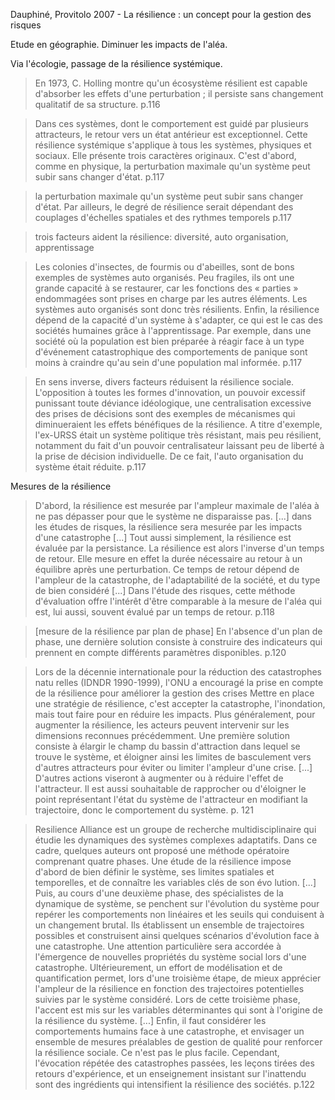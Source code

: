 Dauphiné, Provitolo 2007 - La résilience : un concept pour la gestion des risques

Etude en géographie.
Diminuer les impacts de l'aléa.

Via l'écologie, passage de la résilience systémique.

> En 1973, C. Holling montre qu'un écosystème résilient est capable d'absorber les effets d'une perturbation ; il persiste sans changement qualitatif de sa structure.
p.116

> Dans ces systèmes, dont le comportement est guidé par plusieurs attracteurs, le retour vers un état antérieur est
exceptionnel. Cette résilience systémique s'applique à tous les systèmes, physiques et sociaux. Elle présente trois caractères originaux. C'est d'abord, comme en physique, la perturbation maximale qu'un système peut subir sans changer
d'état.
p.117

> la perturbation maximale qu'un système peut subir sans changer d'état. Par ailleurs, le degré de résilience serait dépendant des couplages d'échelles spatiales et des rythmes temporels
p.117

> trois facteurs aident la résilience: diversité, auto organisation, apprentissage

> Les colonies d'insectes, de fourmis ou d'abeilles, sont de bons exemples de systèmes auto organisés. Peu fragiles, ils ont une grande capacité à se restaurer, car les fonctions des « parties » endommagées sont prises en
charge par les autres éléments. Les systèmes auto organisés sont donc très résilients. Enfin, la résilience dépend de la capacité d'un système à s'adapter, ce
qui est le cas des sociétés humaines grâce à l'apprentissage. Par exemple, dans une société où la population est bien préparée à réagir face à un type d'événement catastrophique des comportements de panique sont moins à craindre qu'au sein d'une population mal informée.
 p.117

 > En sens inverse, divers facteurs réduisent la résilience sociale. L'opposition à toutes les formes d'innovation, un pouvoir excessif punissant toute
déviance idéologique, une centralisation excessive des prises de décisions sont des exemples de mécanismes qui diminueraient les effets bénéfiques de la résilience. A titre d'exemple, l'ex-URSS était un système politique très
résistant, mais peu résilient, notamment du fait d'un pouvoir centralisateur laissant peu de liberté à la prise de décision individuelle. De ce fait, l'auto organisation du système était réduite.
p.117


Mesures de la résilience

> D'abord, la résilience est mesurée par l'ampleur maximale de l'aléa à ne pas dépasser pour que le système ne disparaisse pas.
[...]
dans les études de risques, la
résilience sera mesurée par les impacts d'une catastrophe
[...]
Tout aussi simplement, la résilience est évaluée par la persistance. La résilience est alors l'inverse d'un temps de retour. Elle mesure en effet la durée nécessaire au retour à un équilibre après une perturbation. Ce temps de retour dépend de l'ampleur de la catastrophe, de l'adaptabilité de la société, et du type de bien considéré
[...]
Dans l'étude
des risques, cette méthode d'évaluation offre l'intérêt d'être comparable à
la mesure de l'aléa qui est, lui aussi, souvent évalué par un temps de retour.
p.118

> [mesure de la résilience par plan de phase]
En l'absence d'un plan de phase, une dernière solution consiste à construire des indicateurs qui prennent en compte différents paramètres disponibles.
p.120

> Lors de la décennie internationale pour la réduction des catastrophes natu
relles (IDNDR 1990-1999), l'ONU a encouragé la prise en compte de la
résilience pour améliorer la gestion des crises
> Mettre en place une stratégie de résilience, c'est accepter la catastrophe, l'inondation, mais tout faire pour en réduire les impacts.
> Plus généralement, pour augmenter la résilience, les acteurs peuvent intervenir sur les dimensions reconnues précédemment. Une première solution consiste à élargir le champ du bassin d'attraction dans lequel se trouve le système, et éloigner ainsi les limites de basculement vers d'autres attracteurs pour éviter ou limiter l'ampleur d'une crise.
[...]
D'autres actions viseront à augmenter ou à réduire l'effet de l'attracteur. Il est aussi souhaitable de rapprocher ou d'éloigner le point représentant l'état du système de l'attracteur en modifiant la trajectoire, donc le comportement du système.
p. 121

> Resilience Alliance est un groupe de recherche multidisciplinaire qui étudie les dynamiques des systèmes complexes adaptatifs. Dans ce cadre, quelques auteurs ont proposé une méthode opératoire comprenant quatre phases.
Une étude de la résilience impose d'abord de bien définir le système, ses limites spatiales et temporelles, et de connaître les variables clés de son évo
lution. [...]
Puis, au cours d'une deuxième phase, des spécialistes de la dynamique de système, se penchent sur l'évolution du système pour repérer les comportements non linéaires et les seuils qui conduisent à un changement brutal. Ils établissent un ensemble de trajectoires possibles et construisent ainsi quelques scénarios d'évolution face à une catastrophe. Une attention particulière sera accordée à l'émergence de nouvelles propriétés du système social lors d'une catastrophe.
Ultérieurement, un effort de modélisation et de quantification permet, lors d'une troisième étape, de mieux apprécier l'ampleur de la résilience en fonction des trajectoires potentielles suivies par le système considéré. Lors de cette troisième phase, l'accent est mis sur les variables déterminantes qui sont à l'origine de la résilience du système.
[...]
Enfin, il faut considérer les comportements humains face à une catastrophe, et envisager un ensemble de mesures préalables de gestion de qualité pour renforcer la résilience sociale. Ce n'est pas le plus facile. Cependant, l'évocation répétée des catastrophes passées, les leçons tirées des retours d'expérience, et un enseignement insistant sur l'inattendu sont des ingrédients qui intensifient la résilience des sociétés.
p.122
